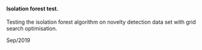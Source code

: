 #### Isolation forest test.

Testing the isolation forest algorithm on novelty detection data set with grid search optimisation.

Sep/2019
